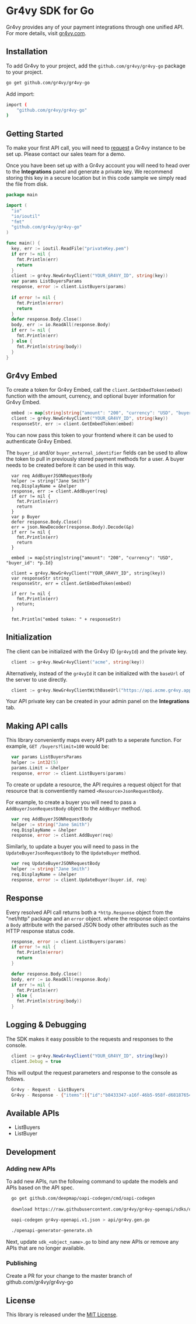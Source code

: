 # Gr4vy SDK for Go

<!-- [![Module Version](https://badge.fury.io/js/%40gr4vy%2Fnode.svg)][npm] -->

Gr4vy provides any of your payment integrations through one unified API. For more details, visit [gr4vy.com](https://gr4vy.com).

## Installation

To add Gr4vy to your project, add the `github.com/gr4vy/gr4vy-go` package to your project.

```sh
go get github.com/gr4vy/gr4vy-go
```

Add import:

```sh
import (
	"github.com/gr4vy/gr4vy-go"
)
```

## Getting Started

To make your first API call, you will need to [request](https://gr4vy.com) a Gr4vy instance to be set up. Please contact our sales team for a demo.

Once you have been set up with a Gr4vy account you will need to head over to the **Integrations** panel and generate a private key. We recommend storing this key in a secure location but in this code sample we simply read the file from disk.

```go
package main

import (
  "io"
  "io/ioutil"
  "fmt"
  "github.com/gr4vy/gr4vy-go"
)

func main() {
  key, err := ioutil.ReadFile("privateKey.pem")
  if err != nil {
    fmt.Println(err)
    return
  }
  client := gr4vy.NewGr4vyClient("YOUR_GR4VY_ID", string(key))
  var params ListBuyersParams
  response, error := client.ListBuyers(params)
  
  if error != nil {
    fmt.Println(error)
    return
  }
  defer response.Body.Close()
  body, err := io.ReadAll(response.Body)
  if err != nil {
    fmt.Println(err)
  } else {
    fmt.Println(string(body))
  }
}
```

## Gr4vy Embed

To create a token for Gr4vy Embed, call the `client.GetEmbedToken(embed)` function with the amount, currency, and optional buyer information for Gr4vy Embed.

```go
  embed := map[string]string{"amount": "200", "currency": "USD", "buyer_id": "d757c76a-cbd7-4b56-95a3-40125b51b29c"}
  client := gr4vy.NewGr4vyClient("YOUR_GR4VY_ID", string(key))
  responseStr, err := client.GetEmbedToken(embed)

```

You can now pass this token to your frontend where it can be used to authenticate Gr4vy Embed.

The `buyer_id` and/or `buyer_external_identifier` fields can be used to allow the token to pull in previously stored payment methods for a user. A buyer needs to be created before it can be used in this way.

```
  var req AddBuyerJSONRequestBody
  helper := string("Jane Smith")
  req.DisplayName = &helper
  response, err := client.AddBuyer(req)
  if err != nil {
    fmt.Println(err)
    return
  }
  var p Buyer
  defer response.Body.Close()
  err = json.NewDecoder(response.Body).Decode(&p)
  if err != nil {
    fmt.Println(err)
    return
  }
  
  embed := map[string]string{"amount": "200", "currency": "USD", "buyer_id": *p.Id}
  
  client = gr4vy.NewGr4vyClient("YOUR_GR4VY_ID", string(key))
  var responseStr string
  responseStr, err = client.GetEmbedToken(embed)
  
  if err != nil {
    fmt.Println(err)
    return;
  }
  
  fmt.Println("embed token: " + responseStr)
```

## Initialization

The client can be initialized with the Gr4vy ID (`gr4vyId`) and the private key.

```go
  client := gr4vy.NewGr4vyClient("acme", string(key))
```

Alternatively, instead of the `gr4vyId` it can be initialized with the `baseUrl` of the server to use directly.

```go
  client := gr4vy.NewGr4vyClientWithBaseUrl("https://api.acme.gr4vy.app", string(key))
```

Your API private key can be created in your admin panel on the **Integrations** tab.


## Making API calls

This library conveniently maps every API path to a seperate function. For example, `GET /buyers?limit=100` would be:

```go
  var params ListBuyersParams
  helper := int32(5)
  params.Limit = &helper  
  response, error := client.ListBuyers(params)
```

To create or update a resource, the API requires a request object for that
resource that is conventiently named `<Resource>JsonRequestBody`.

For example, to create a buyer you will need to pass a `AddBuyerJsonRequestBody` object to
the `AddBuyer` method.

```go
  var req AddBuyerJSONRequestBody
  helper := string("Jane Smith")
  req.DisplayName = &helper
  response, error := client.AddBuyer(req)
```

Similarly, to update a buyer you will need to pass in the `UpdateBuyerJsonRequestBody` to the `UpdateBuyer` method.

```go
  var req UpdateBuyerJSONRequestBody
  helper := string("Jane Smith")
  req.DisplayName = &helper
  response, error := client.UpdateBuyer(buyer.id, req)
```

## Response 

Every resolved API call returns both a `*http.Response` object from the "net/http" 
package and an `error` object. where the response object contains a `Body` attribute 
with the parsed JSON body other attributes such as the HTTP response status code.


```go
  response, error := client.ListBuyers(params)
  if error != nil {
    fmt.Println(error)
    return
  }

  defer response.Body.Close()
  body, err := io.ReadAll(response.Body)
  if err != nil {
    fmt.Println(err)
  } else {
    fmt.Println(string(body))
  }
```

## Logging & Debugging

The SDK makes it easy possible to the requests and responses to the console.

```js
  client := gr4vy.NewGr4vyClient("YOUR_GR4VY_ID", string(key))
  client.Debug = true
```

This will output the request parameters and response to the console as follows.

```sh
  Gr4vy - Request - ListBuyers
  Gr4vy - Response - {"items":[{"id":"b8433347-a16f-46b5-958f-d681876546a6","type":"buyer","display_name":"Jane Smith","external_identifier":null,"created_at":"2021-04-22T06:51:16.910297+00:00","updated_at":"2021-04-22T07:18:49.816242+00:00"}],"limit":1,"next_cursor":"fAA0YjY5NmU2My00NzY5LTQ2OGMtOTEyNC0xODVjMDdjZTY5MzEAMjAyMS0wNC0yMlQwNjozNTowNy4yNTMxMDY","previous_cursor":null}
```

## Available APIs

* ListBuyers
* ListBuyer

## Development

### Adding new APIs

To add new APIs, run the following command to update the models and APIs based
on the API spec.

```sh
  go get github.com/deepmap/oapi-codegen/cmd/oapi-codegen
  
  download https://raw.githubusercontent.com/gr4vy/gr4vy-openapi/sdks/openapi.v1.json
  
  oapi-codegen gr4vy-openapi.v1.json > api/gr4vy.gen.go
```

```sh
  ./openapi-generator-generate.sh
```

Next, update `sdk_<object_name>.go` to bind any new APIs or remove any APIs that are no
longer available.

### Publishing

Create a PR for your change to the master branch of github.com/gr4vy/gr4vy-go

## License

This library is released under the [MIT License](LICENSE).